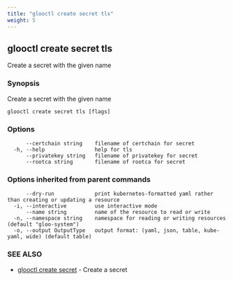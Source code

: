 ```yaml
---
title: "glooctl create secret tls"
weight: 5
---
```

## glooctl create secret tls

Create a secret with the given name

### Synopsis

Create a secret with the given name

```
glooctl create secret tls [flags]
```

### Options

```
      --certchain string    filename of certchain for secret
  -h, --help                help for tls
      --privatekey string   filename of privatekey for secret
      --rootca string       filename of rootca for secret
```

### Options inherited from parent commands

```
      --dry-run             print kubernetes-formatted yaml rather than creating or updating a resource
  -i, --interactive         use interactive mode
      --name string         name of the resource to read or write
  -n, --namespace string    namespace for reading or writing resources (default "gloo-system")
  -o, --output OutputType   output format: (yaml, json, table, kube-yaml, wide) (default table)
```

### SEE ALSO

* [glooctl create secret](../glooctl_create_secret)	 - Create a secret

